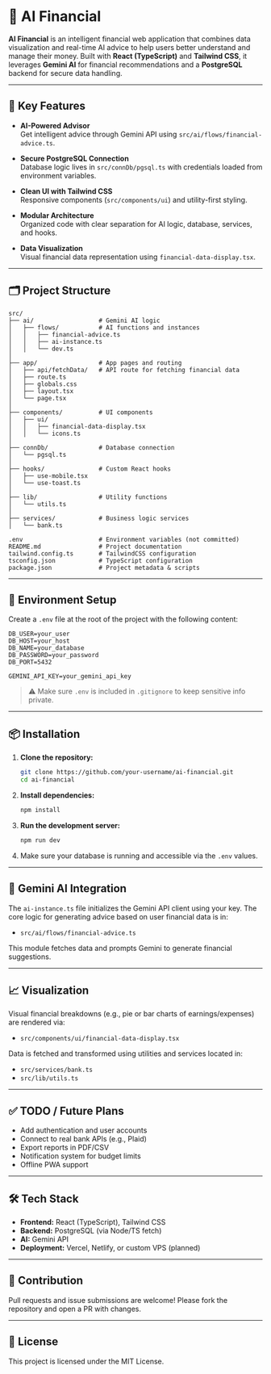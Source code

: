 
# 💸 AI Financial

**AI Financial** is an intelligent financial web application that combines data visualization and real-time AI advice to help users better understand and manage their money. Built with **React (TypeScript)** and **Tailwind CSS**, it leverages **Gemini AI** for financial recommendations and a **PostgreSQL** backend for secure data handling.

---

## 🧠 Key Features

- **AI-Powered Advisor**  
  Get intelligent advice through Gemini API using `src/ai/flows/financial-advice.ts`.

- **Secure PostgreSQL Connection**  
  Database logic lives in `src/connDb/pgsql.ts` with credentials loaded from environment variables.

- **Clean UI with Tailwind CSS**  
  Responsive components (`src/components/ui`) and utility-first styling.

- **Modular Architecture**  
  Organized code with clear separation for AI logic, database, services, and hooks.

- **Data Visualization**  
  Visual financial data representation using `financial-data-display.tsx`.

---

## 🗂️ Project Structure

```
src/
├── ai/                  # Gemini AI logic
│   ├── flows/           # AI functions and instances
│   │   ├── financial-advice.ts
│   │   ├── ai-instance.ts
│   │   └── dev.ts
│
├── app/                 # App pages and routing
│   ├── api/fetchData/   # API route for fetching financial data
│   ├── route.ts
│   ├── globals.css
│   ├── layout.tsx
│   └── page.tsx
│
├── components/          # UI components
│   ├── ui/
│   │   ├── financial-data-display.tsx
│   │   └── icons.ts
│
├── connDb/              # Database connection
│   └── pgsql.ts
│
├── hooks/               # Custom React hooks
│   ├── use-mobile.tsx
│   └── use-toast.ts
│
├── lib/                 # Utility functions
│   └── utils.ts
│
├── services/            # Business logic services
│   └── bank.ts

.env                     # Environment variables (not committed)
README.md                # Project documentation
tailwind.config.ts       # TailwindCSS configuration
tsconfig.json            # TypeScript configuration
package.json             # Project metadata & scripts
```

---

## 🧪 Environment Setup

Create a `.env` file at the root of the project with the following content:

```env
DB_USER=your_user
DB_HOST=your_host
DB_NAME=your_database
DB_PASSWORD=your_password
DB_PORT=5432

GEMINI_API_KEY=your_gemini_api_key
```

> ⚠️ Make sure `.env` is included in `.gitignore` to keep sensitive info private.

---

## 📦 Installation

1. **Clone the repository:**
   ```bash
   git clone https://github.com/your-username/ai-financial.git
   cd ai-financial
   ```

2. **Install dependencies:**
   ```bash
   npm install
   ```

3. **Run the development server:**
   ```bash
   npm run dev
   ```

4. Make sure your database is running and accessible via the `.env` values.

---

## 🧠 Gemini AI Integration

The `ai-instance.ts` file initializes the Gemini API client using your key. The core logic for generating advice based on user financial data is in:

- `src/ai/flows/financial-advice.ts`

This module fetches data and prompts Gemini to generate financial suggestions.

---

## 📈 Visualization

Visual financial breakdowns (e.g., pie or bar charts of earnings/expenses) are rendered via:

- `src/components/ui/financial-data-display.tsx`

Data is fetched and transformed using utilities and services located in:

- `src/services/bank.ts`  
- `src/lib/utils.ts`

---

## ✅ TODO / Future Plans

- Add authentication and user accounts
- Connect to real bank APIs (e.g., Plaid)
- Export reports in PDF/CSV
- Notification system for budget limits
- Offline PWA support

---

## 🛠️ Tech Stack

- **Frontend:** React (TypeScript), Tailwind CSS
- **Backend:** PostgreSQL (via Node/TS fetch)
- **AI:** Gemini API
- **Deployment:** Vercel, Netlify, or custom VPS (planned)

---

## 🤝 Contribution

Pull requests and issue submissions are welcome! Please fork the repository and open a PR with changes.

---

## 📄 License

This project is licensed under the MIT License.
